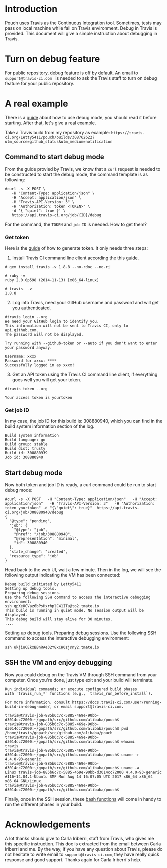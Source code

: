 # Introduction

Pouch uses [Travis](https://travis-ci.com/) as the Continuous Integration tool. Sometimes, tests may pass on local machine while fail on Travis environment. Debug in Travis is provided.
This document will give a simple instruction about debugging in Travis.

# Turn on debug feature

For public repository, debug feature is off by default. An email to `support@travis-ci.com
` is needed to ask the Travis staff to turn on debug feature for your public repository.

# A real example

There is a [guide]( https://docs.travis-ci.com/user/running-build-in-debug-mode/) about how to use debug mode, you should read it before starting. After that, let's give a real example.

Take a Travis build from my repository as example:
`https://travis-ci.org/Letty5411/pouch/builds/308762622?utm_source=github_status&utm_medium=notification`

## Command to start debug mode
From the guide provied by Travis, we know that a `curl` request is needed to be constructed to start the debug mode, the command template is as following:

```shell
#curl -s -X POST \
   -H "Content-Type: application/json" \
   -H "Accept: application/json" \
   -H "Travis-API-Version: 3" \
   -H "Authorization: token <TOKEN>" \
   -d '{ "quiet": true }' \
   https://api.travis-ci.org/job/{ID}/debug 
```  
For the command, the `TOKEN` and `job ID` is needed. How to get them?

### Get token

Here is the [guide](https://docs.travis-ci.com/user/triggering-builds/) of how to generate token. It only needs three steps:

1. Install Travis CI command line client according the this [guide](https://github.com/travis-ci/travis.rb).

```
# gem install travis -v 1.8.8 --no-rdoc --no-ri

# ruby -v
ruby 2.0.0p598 (2014-11-13) [x86_64-linux]

# travis  -v
1.8.8

```	
2. Log into Travis, need your GitHub username and password and will get you authenticated.

```
#travis login --org
We need your GitHub login to identify you.
This information will not be sent to Travis CI, only to api.github.com.
The password will not be displayed.

Try running with --github-token or --auto if you don't want to enter your password anyway.

Username: xxxx
Password for xxxx: ****
Successfully logged in as xxxx!
```
3. Get an API token using the Travis CI command line client, if everything goes well you will get your token.

```
#travis token --org

Your access token is yourtoken
```

### Get job ID
In my case, the job ID for this build is: 308880940, which you can find in the build system information section of the log. 

```
Build system information
Build language: go
Build group: stable
Build dist: trusty
Build id: 308880939
Job id: 308880940
```

## Start debug mode
Now both token and job ID is ready, a curl command could be run to start debug mode:

```
#curl -s -X POST   -H "Content-Type: application/json"   -H "Accept: application/json"   -H "Travis-API-Version: 3"   -H "Authorization: token yourtoken" -d "{\"quiet\": true}"  https://api.travis-ci.org/job/308880940/debug
{
  "@type": "pending",
  "job": {
    "@type": "job",
    "@href": "/job/308880940",
    "@representation": "minimal",
    "id": 308880940
  },
  "state_change": "created",
  "resource_type": "job"
}
```

Head back to the web UI, wait a few minute. Then in the log, we will see the following output indicating the VM has been connected:

```
Debug build initiated by Letty5411
Setting up debug tools.
Preparing debug sessions.
Use the following SSH command to access the interactive debugging environment:
ssh gpXeOCVaz6bPsHxrhplC41ITu@to2.tmate.io
This build is running in quiet mode. No session output will be displayed.
This debug build will stay alive for 30 minutes.
....

```

Setting up debug tools.
Preparing debug sessions.
Use the following SSH command to access the interactive debugging environment:

```
ssh ukjiuCEkxBBnRAe32Y8xCH0zj@ny2.tmate.io
```

## SSH the VM and enjoy debugging
Now you could debug on the Travis VM through SSH command from your computer. Once you're done, just type exit and your build will terminate.

```
Run individual commands; or execute configured build phases
with `travis_run_*` functions (e.g., `travis_run_before_install`).

For more information, consult https://docs.travis-ci.com/user/running-build-in-debug-mode/, or email support@travis-ci.com.

travis@travis-job-885b6c7c-5885-469e-90bb-d3014cc72000:~/gopath/src/github.com/alibaba/pouch$
travis@travis-job-885b6c7c-5885-469e-90bb-d3014cc72000:~/gopath/src/github.com/alibaba/pouch$ pwd
/home/travis/gopath/src/github.com/alibaba/pouch
travis@travis-job-885b6c7c-5885-469e-90bb-d3014cc72000:~/gopath/src/github.com/alibaba/pouch$ whoami
travis
travis@travis-job-885b6c7c-5885-469e-90bb-d3014cc72000:~/gopath/src/github.com/alibaba/pouch$ uname -r
4.4.0-93-generic
travis@travis-job-885b6c7c-5885-469e-90bb-d3014cc72000:~/gopath/src/github.com/alibaba/pouch$ uname -a
Linux travis-job-885b6c7c-5885-469e-90bb-d3014cc72000 4.4.0-93-generic #116~14.04.1-Ubuntu SMP Mon Aug 14 16:07:05 UTC 2017 x86_64 x86_64 x86_64 GNU/Linux
travis@travis-job-885b6c7c-5885-469e-90bb-d3014cc72000:~/gopath/src/github.com/alibaba/pouch$
```

Finally, once in the SSH session, these [bash functions](https://docs.travis-ci.com/user/running-build-in-debug-mode/#Things-to-do-once-you-are-inside-the-debug-VM) will come in handy to run the different phases in your build.

# Acknowledgements
A lot thanks should give to Carla Iriberri, staff from Travis, who gives me this specific instruction. This doc is extracted from the email between Carla Iriberri and me.
By the way, if you have any question about Travis, please do not hesitate to write email to 
`support@travis-ci.com`, they have really quick response and good support. Thanks again for Carla Iriberri's help.
